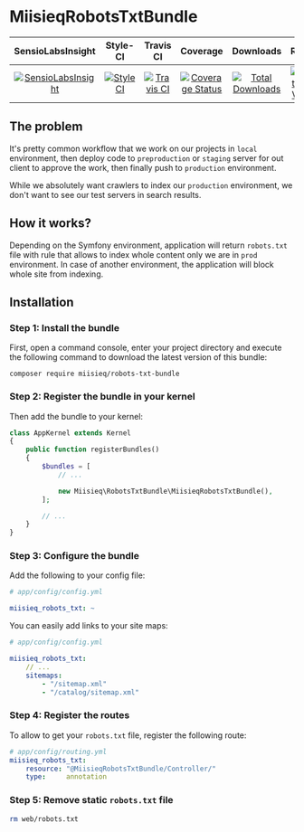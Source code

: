 # MiisieqRobotsTxtBundle

|       SensioLabsInsight        |        Style-CI         |        Travis CI         |         Coverage        |        Downloads        |         Release         |
|:----------------------:|:-----------------------:|:-----------------------:|:-----------------------:|:-----------------------:|:-----------------------:|
| [![SensioLabsInsight](https://insight.sensiolabs.com/projects/1aed0267-a4e2-4322-88cf-7dcbc2a4d8bd/mini.png)](https://insight.sensiolabs.com/projects/1aed0267-a4e2-4322-88cf-7dcbc2a4d8bd) | [![StyleCI](https://styleci.io/repos/105973219/shield?branch=master)](https://styleci.io/repos/105973219) | [![Travis CI](https://travis-ci.org/miisieq/RobotsTxtBundle.svg?branch=master)](https://travis-ci.org/miisieq/RobotsTxtBundle) | [![Coverage Status](https://coveralls.io/repos/github/miisieq/RobotsTxtBundle/badge.svg?branch=master)](https://coveralls.io/github/miisieq/RobotsTxtBundle?branch=master) | [![Total Downloads](https://poser.pugx.org/miisieq/robots-txt-bundle/downloads?format=flat-square)](https://packagist.org/packages/miisieq/robots-txt-bundle) | [![Latest Stable Version](https://poser.pugx.org/miisieq/robots-txt-bundle/v/stable?format=flat-square)](https://packagist.org/packages/miisieq/robots-txt-bundle) |

## The problem
It's pretty common workflow that we work on our projects in `local` environment, then deploy code to `preproduction` or `staging` server for out client to approve the work, then finally push to `production` environment.

While we absolutely want crawlers to index our `production` environment, we don't want to see our test servers in search results.

## How it works?
Depending on the Symfony environment, application will return `robots.txt` file with rule that allows to index whole content only we are in `prod` environment. In case of another environment, the application will block whole site from indexing.

## Installation

### Step 1: Install the bundle

First, open a command console, enter your project directory and execute the following command to download the latest version of this bundle:

```
composer require miisieq/robots-txt-bundle
```

### Step 2: Register the bundle in your kernel
Then add the bundle to your kernel:
```php
class AppKernel extends Kernel
{
    public function registerBundles()
    {
        $bundles = [
            // ...

            new Miisieq\RobotsTxtBundle\MiisieqRobotsTxtBundle(),
        ];

        // ...
    }
}
```
### Step 3: Configure the bundle
Add the following to your config file:

``` yaml
# app/config/config.yml

miisieq_robots_txt: ~
```

You can easily add links to your site maps:
``` yaml
# app/config/config.yml

miisieq_robots_txt:
    // ...
    sitemaps:
        - "/sitemap.xml"
        - "/catalog/sitemap.xml"
```

### Step 4: Register the routes
To allow to get your `robots.txt` file, register the following route:

```yml
# app/config/routing.yml
miisieq_robots_txt:
    resource: "@MiisieqRobotsTxtBundle/Controller/"
    type:     annotation
```

### Step 5: Remove static `robots.txt` file
```bash
rm web/robots.txt
```
